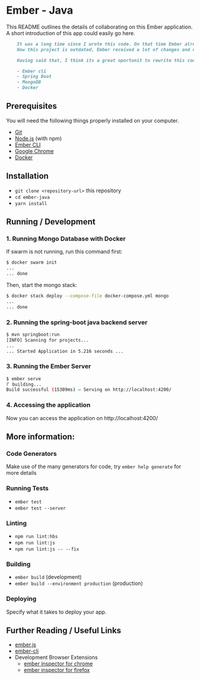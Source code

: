 # Ember - Java

This README outlines the details of collaborating on this Ember application.
A short introduction of this app could easily go here.

```Markdown
    It was a long time since I wrote this code. On that time Ember already was a mature framework, while React had just been born.
    Now this project is outdated, Ember received a lot of changes and new features, moreover, on Java land both JEE and Spring mainly the last with spring-boot made the developer life less complicated ( well, to do more and write less code ).

    Having said that, I think its a great oportunit to rewrite this code to a new version and using other technologies in Java side. So you can wait for a new version using this technologies:

    - Ember cli
    - Spring Boot
    - MongoDB
    - Docker
```

## Prerequisites

You will need the following things properly installed on your computer.

* [Git](https://git-scm.com/)
* [Node.js](https://nodejs.org/) (with npm)
* [Ember CLI](https://ember-cli.com/)
* [Google Chrome](https://google.com/chrome/)
* [Docker](https://docs.docker.com/get-started/)

## Installation

* `git clone <repository-url>` this repository
* `cd ember-java`
* `yarn install`

## Running / Development

### 1. Running Mongo Database with Docker

If swarm is not running, run this command first:

```bash
$ docker swarm init
...
... done
```

Then, start the mongo stack:

```bash
$ docker stack deploy --compose-file docker-compose.yml mongo
...
... done
```

### 2. Running the spring-boot java backend server

```bash
$ mvn springboot:run
[INFO] Scanning for projects...
...
... Started Application in 5.216 seconds ...
```

### 3. Running the Ember Server

```bash
$ ember serve
⠏ building...
Build successful (15309ms) – Serving on http://localhost:4200/
```

### 4. Accessing the application

Now you can access the application on http://localhost:4200/


## More information: 

### Code Generators

Make use of the many generators for code, try `ember help generate` for more details

### Running Tests

* `ember test`
* `ember test --server`

### Linting

* `npm run lint:hbs`
* `npm run lint:js`
* `npm run lint:js -- --fix`

### Building

* `ember build` (development)
* `ember build --environment production` (production)

### Deploying

Specify what it takes to deploy your app.

## Further Reading / Useful Links

* [ember.js](https://emberjs.com/)
* [ember-cli](https://ember-cli.com/)
* Development Browser Extensions
  * [ember inspector for chrome](https://chrome.google.com/webstore/detail/ember-inspector/bmdblncegkenkacieihfhpjfppoconhi)
  * [ember inspector for firefox](https://addons.mozilla.org/en-US/firefox/addon/ember-inspector/)
